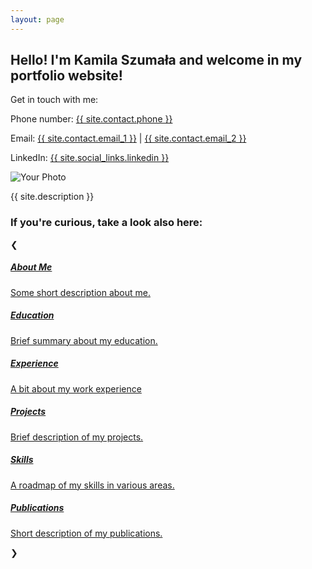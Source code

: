 ```yaml
---
layout: page
---
```



<div class="container mt-4">
    <div class="row align-items-center">
        <div class="col-12 col-md-8">
            <h2>Hello! I'm Kamila Szumała and welcome in my portfolio website!</h2>
            <div class="contact-info">
                <p>Get in touch with me:</p>
                <p>Phone number: <a href="tel:site.contact.phone">{{ site.contact.phone }}</a></p>
                <p>Email: <a href="mailto:site.contact.email_1">{{ site.contact.email_1 }}</a> | <a href="mailto:site.contact.email_2">{{ site.contact.email_2 }}</a></p>
                <p>LinkedIn: <a href="{{ site.social_links.linkedin }}">{{ site.social_links.linkedin }}</a></p>
            </div>
        </div>
        <!-- image -->
        <div class="col-12 col-md-4 text-center img-container">
            <img src="{{ site.image }}" class="rounded-circle img-fluid profile-image" alt="Your Photo">
        </div>
    </div>
</div>

<!-- Short description -->
<div class="container mt-4">
    <div class="row">
    <div class="col">
        <p class="description">{{ site.description }}</p>
    </div>
    </div>
</div>

<!-- Placeholders -->
<div class="container mt-4  position-relative">
<h3>If you're curious, take a look also here:</h3>
    <!-- left arrow -->
    <div class="scroll-arrow left-arrow" id="leftArrow">&#10094;</div>
    <div class="scroll-container d-flex flex-row overflow-hidden" id="cardContainer">
    <!--  -->
         <div class="col-md-3">
            <a href="{{ '/about/' | relative_url }}" class="card-link">
                <div class="card">
                    <div class="icon-container">
                        <i class="fa-solid fa-puzzle-piece icon"></i>
                    </div>
                    <div class="card-body">
                        <h5 class="card-title">About Me</h5>
                        <p class="card-text">Some short description about me.</p>
                    </div>
                </div>
            </a>
        </div>
        <div class="col-md-3">
            <a href="{{ '/education/' | relative_url }}" class="card-link">
                <div class="card">
                    <div class="icon-container">
                        <i class="fa-solid fa-graduation-cap icon"></i>
                    </div>
                    <div class="card-body">
                        <h5 class="card-title">Education</h5>
                        <p class="card-text">Brief summary about my education.</p>
                    </div>
                </div>
            </a>
        </div>
        <div class="col-md-3">
            <a href="{{ '/experience/' | relative_url }}" class="card-link">
                <div class="card">
                    <div class="icon-container">
                        <i class="fa-solid fa-briefcase icon"></i>
                    </div>
                    <div class="card-body">
                        <h5 class="card-title">Experience</h5>
                        <p class="card-text">A bit about my work experience</p>
                    </div>
                </div>
            </a>
        </div>
        <div class="col-md-3">
            <a href="{{ '/projects/' | relative_url }}" class="card-link">
                <div class="card">
                    <div class="icon-container">
                        <i class="fa-solid fa-dna icon"></i>
                    </div>
                    <div class="card-body">
                        <h5 class="card-title">Projects</h5>
                        <p class="card-text">Brief description of my projects.</p>
                    </div>
                </div>
            </a>
        </div>
        <div class="col-md-3">
            <a href="{{ '/skills/' | relative_url }}" class="card-link">
                <div class="card">
                    <div class="icon-container">
                        <i class="fa solid fa-code icon"></i>
                    </div>
                    <div class="card-body">
                        <h5 class="card-title">Skills</h5>
                        <p class="card-text">A roadmap of my skills in various areas.</p>
                    </div>
                </div>
            </a>
        </div>
        <div class="col-md-3">
            <a href="{{ '/skills/' | relative_url }}" class="card-link">
                <div class="card">
                    <div class="icon-container">
                        <i class="fa solid fa-newspaper icon"></i>
                    </div>
                    <div class="card-body">
                        <h5 class="card-title">Publications</h5>
                        <p class="card-text">Short description of my publications.</p>
                    </div>
                </div>
            </a>
        </div>
    </div>
    <div class="scroll-arrow right-arrow" id="rightArrow">&#10095;</div>
</div>

